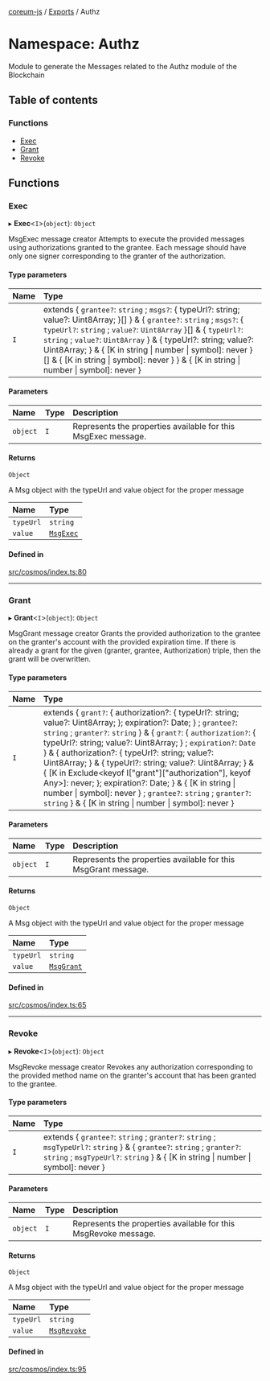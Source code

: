 [coreum-js](../README.md) / [Exports](../modules.md) / Authz

# Namespace: Authz

Module to generate the Messages related to the Authz module of the Blockchain

## Table of contents

### Functions

- [Exec](Authz.md#exec)
- [Grant](Authz.md#grant)
- [Revoke](Authz.md#revoke)

## Functions

### Exec

▸ **Exec**<`I`\>(`object`): `Object`

MsgExec message creator
Attempts to execute the provided messages using authorizations granted to the grantee. Each message should have only one signer corresponding to the granter of the authorization.

#### Type parameters

| Name | Type |
| :------ | :------ |
| `I` | extends { `grantee?`: `string` ; `msgs?`: { typeUrl?: string; value?: Uint8Array; }[]  } & { `grantee?`: `string` ; `msgs?`: { `typeUrl?`: `string` ; `value?`: `Uint8Array`  }[] & { `typeUrl?`: `string` ; `value?`: `Uint8Array`  } & { typeUrl?: string; value?: Uint8Array; } & { [K in string \| number \| symbol]: never }[] & { [K in string \| symbol]: never }  } & { [K in string \| number \| symbol]: never } |

#### Parameters

| Name | Type | Description |
| :------ | :------ | :------ |
| `object` | `I` | Represents the properties available for this MsgExec message. |

#### Returns

`Object`

A Msg object with the typeUrl and value object for the proper message

| Name | Type |
| :------ | :------ |
| `typeUrl` | `string` |
| `value` | [`MsgExec`](internal_.md#msgexec) |

#### Defined in

[src/cosmos/index.ts:80](https://github.com/CooperFoundation/coreum-js/blob/b574423/src/cosmos/index.ts#L80)

___

### Grant

▸ **Grant**<`I`\>(`object`): `Object`

MsgGrant message creator
Grants the provided authorization to the grantee on the granter's account with the provided expiration time. If there is already a grant for the given (granter, grantee, Authorization) triple, then the grant will be overwritten.

#### Type parameters

| Name | Type |
| :------ | :------ |
| `I` | extends { `grant?`: { authorization?: { typeUrl?: string; value?: Uint8Array; }; expiration?: Date; } ; `grantee?`: `string` ; `granter?`: `string`  } & { `grant?`: { `authorization?`: { typeUrl?: string; value?: Uint8Array; } ; `expiration?`: `Date`  } & { authorization?: { typeUrl?: string; value?: Uint8Array; } & { typeUrl?: string; value?: Uint8Array; } & { [K in Exclude<keyof I["grant"]["authorization"], keyof Any\>]: never; }; expiration?: Date; } & { [K in string \| number \| symbol]: never } ; `grantee?`: `string` ; `granter?`: `string`  } & { [K in string \| number \| symbol]: never } |

#### Parameters

| Name | Type | Description |
| :------ | :------ | :------ |
| `object` | `I` | Represents the properties available for this MsgGrant message. |

#### Returns

`Object`

A Msg object with the typeUrl and value object for the proper message

| Name | Type |
| :------ | :------ |
| `typeUrl` | `string` |
| `value` | [`MsgGrant`](internal_.md#msggrant) |

#### Defined in

[src/cosmos/index.ts:65](https://github.com/CooperFoundation/coreum-js/blob/b574423/src/cosmos/index.ts#L65)

___

### Revoke

▸ **Revoke**<`I`\>(`object`): `Object`

MsgRevoke message creator
Revokes any authorization corresponding to the provided method name on the granter's account that has been granted to the grantee.

#### Type parameters

| Name | Type |
| :------ | :------ |
| `I` | extends { `grantee?`: `string` ; `granter?`: `string` ; `msgTypeUrl?`: `string`  } & { `grantee?`: `string` ; `granter?`: `string` ; `msgTypeUrl?`: `string`  } & { [K in string \| number \| symbol]: never } |

#### Parameters

| Name | Type | Description |
| :------ | :------ | :------ |
| `object` | `I` | Represents the properties available for this MsgRevoke message. |

#### Returns

`Object`

A Msg object with the typeUrl and value object for the proper message

| Name | Type |
| :------ | :------ |
| `typeUrl` | `string` |
| `value` | [`MsgRevoke`](internal_.md#msgrevoke) |

#### Defined in

[src/cosmos/index.ts:95](https://github.com/CooperFoundation/coreum-js/blob/b574423/src/cosmos/index.ts#L95)
